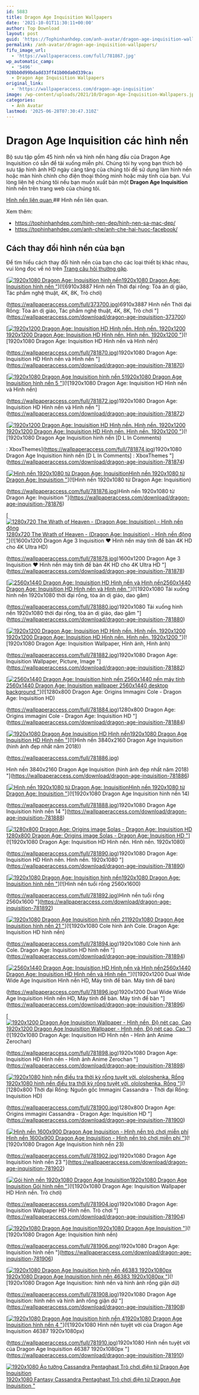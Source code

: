 ```yaml
---
id: 5883
title: Dragon Age Inquisition Wallpapers
date: '2021-10-01T11:30:11+00:00'
author: Top Download
layout: post
guid: 'https://Tophinhanhdep.com/anh-avatar/dragon-age-inquisition-wallpapers/'
permalink: /anh-avatar/dragon-age-inquisition-wallpapers/
fifu_image_url:
  - 'https://wallpaperaccess.com/full/781867.jpg'
wp_automatic_camp:
  - '5496'
928bb0d99bdadd33ff41b00da0d339ca:
  - Dragon Age Inquisition Wallpapers
original_link:
  - 'https://wallpaperaccess.com/dragon-age-inquisition'
image: /wp-content/uploads/2021/10/Dragon-Age-Inquisition-Wallpapers.jpg
categories:
  - Ảnh Avatar
lastmod: '2025-06-28T07:30:47.310Z'
---
```

# Dragon Age Inquisition các hình nền

Bộ sưu tập gồm 45 hình nền và hình nền hàng đầu của Dragon Age Inquisition có sẵn để tải xuống miễn phí. Chúng tôi hy vọng bạn thích bộ sưu tập hình ảnh HD ngày càng tăng của chúng tôi để sử dụng làm hình nền hoặc màn hình chính cho điện thoại thông minh hoặc máy tính của bạn. Vui lòng liên hệ chúng tôi nếu bạn muốn xuất bản một **Dragon Age Inquisition** hình nền trên trang web của chúng tôi.

[Hình nền liên quan ](#related) ## Hình nền liên quan.

   
 Xem thêm:

   
- <https://tophinhanhdep.com/hinh-nen-dep/hinh-nen-sa-mac-dep/>
- <https://tophinhanhdep.com/anh-che/anh-che-hai-huoc-facebook/>

## Cách thay đổi hình nền của bạn

Để tìm hiểu cách thay đổi hình nền của bạn cho các loại thiết bị khác nhau, vui lòng đọc về nó trên [Trang câu hỏi thường gặp](https://tophinhanhdep.com/faq/).

  
[[![1920x1080 Dragon Age: Inquisition hình nền](https://wallpaperaccess.com/full/781867.jpg)1920x1080 Dragon Age: Inquisition hình nền "](https://wallpaperaccess.com/download/dragon-age-inquisition-781867)](![6910x3887 Hình nền Thời đại rồng: Tòa án dị giáo, Tác phẩm nghệ thuật, 4K, 8K, Trò chơi)

(https://wallpaperaccess.com/full/373700.jpg)6910x3887 Hình nền Thời đại Rồng: Tòa án dị giáo, Tác phẩm nghệ thuật, 4K, 8K, Trò chơi "](https://wallpaperaccess.com/download/dragon-age-inquisition-373700)

[[![1920x1200 Dragon Age: Inquisition HD Hình nền.  Hình nền.  1920x1200](https://wallpaperaccess.com/full/781869.jpg)1920x1200 Dragon Age: Inquisition HD Hình nền. Hình nền. 1920x1200 "](https://wallpaperaccess.com/download/dragon-age-inquisition-781869)](![1920x1080 Dragon Age: Inquisition HD Hình nền và Hình nền)

(https://wallpaperaccess.com/full/781870.jpg)1920x1080 Dragon Age: Inquisition HD Hình nền và Hình nền "](https://wallpaperaccess.com/download/dragon-age-inquisition-781870)

[[![1920x1080 Dragon Age Inquisition hình nền 5](https://wallpaperaccess.com/full/781871.jpg)1920x1080 Dragon Age Inquisition hình nền 5 "](https://wallpaperaccess.com/download/dragon-age-inquisition-781871)](![1920x1080 Dragon Age: Inquisition HD Hình nền và Hình nền)

(https://wallpaperaccess.com/full/781872.jpg)1920x1080 Dragon Age: Inquisition HD Hình nền và Hình nền "](https://wallpaperaccess.com/download/dragon-age-inquisition-781872)

[[![1920x1200 Dragon Age: Inquisition HD Hình nền.  Hình nền.  1920x1200](https://wallpaperaccess.com/full/781873.jpg)1920x1200 Dragon Age: Inquisition HD Hình nền. Hình nền. 1920x1200 "](https://wallpaperaccess.com/download/dragon-age-inquisition-781873)](![1920x1080 Dragon Age Inquisition hình nền [D L In Comments)

 : XboxThemes](https://wallpaperaccess.com/full/781874.jpg)1920x1080 Dragon Age Inquisition hình nền \[D L In Comments\] : XboxThemes "](https://wallpaperaccess.com/download/dragon-age-inquisition-781874)

[[![Hình nền 1920x1080 từ Dragon Age: Inquisition](https://wallpaperaccess.com/full/781875.jpg)Hình nền 1920x1080 từ Dragon Age: Inquisition "](https://wallpaperaccess.com/download/dragon-age-inquisition-781875)](![Hình nền 1920x1080 từ Dragon Age: Inquisition)

(https://wallpaperaccess.com/full/781876.jpg)Hình nền 1920x1080 từ Dragon Age: Inquisition "](https://wallpaperaccess.com/download/dragon-age-inquisition-781876)

[[![1280x720 The Wrath of Heaven - (Dragon Age: Inquisition) - Hình nền động](https://wallpaperaccess.com/full/781877.jpg)1280x720 The Wrath of Heaven - (Dragon Age: Inquisition) - Hình nền động "](https://wallpaperaccess.com/download/dragon-age-inquisition-781877)](![1600x1200 Dragon Age 3 Inquisition ❤ Hình nền máy tính để bàn 4K HD cho 4K Ultra HD)

(https://wallpaperaccess.com/full/781878.jpg)1600x1200 Dragon Age 3 Inquisition ❤ Hình nền máy tính để bàn 4K HD cho 4K Ultra HD "](https://wallpaperaccess.com/download/dragon-age-inquisition-781878)

[[![2560x1440 Dragon Age: Inquisition HD Hình nền và Hình nền](https://wallpaperaccess.com/full/781879.jpg)2560x1440 Dragon Age: Inquisition HD Hình nền và Hình nền "](https://wallpaperaccess.com/download/dragon-age-inquisition-781879)](![1920x1080 Tải xuống hình nền 1920x1080 thời đại rồng, tòa án dị giáo, dao găm)

(https://wallpaperaccess.com/full/781880.jpg)1920x1080 Tải xuống hình nền 1920x1080 thời đại rồng, tòa án dị giáo, dao găm "](https://wallpaperaccess.com/download/dragon-age-inquisition-781880)

[[![1920x1200 Dragon Age: Inquisition HD Hình nền.  Hình nền.  1920x1200](https://wallpaperaccess.com/full/781881.jpg)1920x1200 Dragon Age: Inquisition HD Hình nền. Hình nền. 1920x1200 "](https://wallpaperaccess.com/download/dragon-age-inquisition-781881)](![1920x1080 Dragon Age: Inquisition Wallpaper, Hình ảnh, Hình ảnh)

(https://wallpaperaccess.com/full/781882.jpg)1920x1080 Dragon Age: Inquisition Wallpaper, Picture, Image "](https://wallpaperaccess.com/download/dragon-age-inquisition-781882)

[[![2560x1440 Dragon Age: Inquisition hình nền 2560x1440 nền máy tính](https://wallpaperaccess.com/full/781883.jpg)2560x1440 Dragon Age: Inquisition wallpaper 2560x1440 desktop background "](https://wallpaperaccess.com/download/dragon-age-inquisition-781883)](![1280x800 Dragon Age: Origins Immagini Cole - Dragon Age: Inquisition HD)

(https://wallpaperaccess.com/full/781884.jpg)1280x800 Dragon Age: Origins immagini Cole - Dragon Age: Inquisition HD "](https://wallpaperaccess.com/download/dragon-age-inquisition-781884)

[[![1920x1080 Dragon Age Inquisition HD Hình nền](https://wallpaperaccess.com/full/781885.jpg)1920x1080 Dragon Age Inquisition HD Hình nền "](https://wallpaperaccess.com/download/dragon-age-inquisition-781885)](![Hình nền 3840x2160 Dragon Age Inquisition (hình ảnh đẹp nhất năm 2018))

(https://wallpaperaccess.com/full/781886.jpg)

Hình nền 3840x2160 Dragon Age Inquisition (hình ảnh đẹp nhất năm 2018) "](https://wallpaperaccess.com/download/dragon-age-inquisition-781886)

[[![Hình nền 1920x1080 từ Dragon Age: Inquisition](https://wallpaperaccess.com/full/781887.jpg)Hình nền 1920x1080 từ Dragon Age: Inquisition "](https://wallpaperaccess.com/download/dragon-age-inquisition-781887)](![1920x1080 Dragon Age Inquisition hình nền 14)

(https://wallpaperaccess.com/full/781888.jpg)1920x1080 Dragon Age Inquisition hình nền 14 "](https://wallpaperaccess.com/download/dragon-age-inquisition-781888)

[[![1280x800 Dragon Age: Origins image Solas - Dragon Age: Inquisition HD](https://wallpaperaccess.com/full/781889.jpg)1280x800 Dragon Age: Origins image Solas - Dragon Age: Inquisition HD "](https://wallpaperaccess.com/download/dragon-age-inquisition-781889)](![1920x1080 Dragon Age: Inquisition HD Hình nền.  Hình nền.  1920x1080)

(https://wallpaperaccess.com/full/781890.jpg)1920x1080 Dragon Age: Inquisition HD Hình nền. Hình nền. 1920x1080 "](https://wallpaperaccess.com/download/dragon-age-inquisition-781890)

[[![1920x1080 Dragon Age: Inquisition hình nền](https://wallpaperaccess.com/full/781891.png)1920x1080 Dragon Age: Inquisition hình nền "](https://wallpaperaccess.com/download/dragon-age-inquisition-781891)](![Hình nền tuổi rồng 2560x1600)

(https://wallpaperaccess.com/full/781892.jpg)Hình nền tuổi rồng 2560x1600 "](https://wallpaperaccess.com/download/dragon-age-inquisition-781892)

[[![1920x1080 Dragon Age Inquisition hình nền 21](https://wallpaperaccess.com/full/781893.jpg)1920x1080 Dragon Age Inquisition hình nền 21 "](https://wallpaperaccess.com/download/dragon-age-inquisition-781893)](![1920x1080 Cole hình ảnh Cole.  Dragon Age: Inquisition HD hình nền)

(https://wallpaperaccess.com/full/781894.jpg)1920x1080 Cole hình ảnh Cole. Dragon Age: Inquisition HD hình nền "](https://wallpaperaccess.com/download/dragon-age-inquisition-781894)

[[![2560x1440 Dragon Age: Inquisition HD Hình nền và Hình nền](https://wallpaperaccess.com/full/781895.jpg)2560x1440 Dragon Age: Inquisition HD Hình nền và Hình nền "](https://wallpaperaccess.com/download/dragon-age-inquisition-781895)](![1920x1200 Dual Wide Wide Age Inquisition Hình nền HD, Máy tính để bàn.  Máy tính để bàn)

(https://wallpaperaccess.com/full/781896.jpg)1920x1200 Dual Wide Wide Age Inquisition Hình nền HD, Máy tính để bàn. Máy tính để bàn "](https://wallpaperaccess.com/download/dragon-age-inquisition-781896)

[[![1920x1200 Dragon Age Inquisition Wallpaper - Hình nền, Độ nét cao, Cao](https://wallpaperaccess.com/full/781897.jpg)1920x1200 Dragon Age Inquisition Wallpaper - Hình nền, Độ nét cao, Cao "](https://wallpaperaccess.com/download/dragon-age-inquisition-781897)](![1920x1080 Dragon Age: Inquisition HD Hình nền - Hình ảnh Anime Zerochan)

(https://wallpaperaccess.com/full/781898.jpg)1920x1080 Dragon Age: Inquisition HD Hình nền - Hình ảnh Anime Zerochan "](https://wallpaperaccess.com/download/dragon-age-inquisition-781898)

[[![1920x1080 hình nền điều tra thời kỳ rồng tuyệt vời.  ololoshenka.  Rồng](https://wallpaperaccess.com/full/781899.jpg)1920x1080 hình nền điều tra thời kỳ rồng tuyệt vời. ololoshenka. Rồng "](https://wallpaperaccess.com/download/dragon-age-inquisition-781899)](![1280x800 Thời đại Rồng: Nguồn gốc Immagini Cassandra - Thời đại Rồng: Inquisition HD)

(https://wallpaperaccess.com/full/781900.jpg)1280x800 Dragon Age: Origins immagini Cassandra - Dragon Age: Inquisition HD "](https://wallpaperaccess.com/download/dragon-age-inquisition-781900)

[[![Hình nền 1600x900 Dragon Age Inquisition - Hình nền trò chơi miễn phí](https://wallpaperaccess.com/full/781901.jpg)Hình nền 1600x900 Dragon Age Inquisition - Hình nền trò chơi miễn phí "](https://wallpaperaccess.com/download/dragon-age-inquisition-781901)](![1920x1080 Dragon Age Inquisition hình nền 23)

(https://wallpaperaccess.com/full/781902.jpg)1920x1080 Dragon Age Inquisition hình nền 23 "](https://wallpaperaccess.com/download/dragon-age-inquisition-781902)

[[![Gói hình nền 1920x1080 Dragon Age Inquisition](https://wallpaperaccess.com/full/781903.jpg)1920x1080 Dragon Age Inquisition Gói hình nền "](https://wallpaperaccess.com/download/dragon-age-inquisition-781903)](![1920x1080 Dragon Age: Inquisition Wallpaper HD Hình nền.  Trò chơi)

(https://wallpaperaccess.com/full/781904.jpg)1920x1080 Dragon Age: Inquisition Wallpaper HD Hình nền. Trò chơi "](https://wallpaperaccess.com/download/dragon-age-inquisition-781904)

[[![1920x1080 Dragon Age Inquisition](https://wallpaperaccess.com/full/781905.jpg)1920x1080 Dragon Age Inquisition "](https://wallpaperaccess.com/download/dragon-age-inquisition-781905)](![1920x1080 Dragon Age: Inquisition hình nền)

(https://wallpaperaccess.com/full/781906.png)1920x1080 Dragon Age: Inquisition hình nền "](https://wallpaperaccess.com/download/dragon-age-inquisition-781906)

[[![1920x1080 Dragon Age Inquisition hình nền 46383 1920x1080px](https://wallpaperaccess.com/full/781907.jpg)1920x1080 Dragon Age Inquisition hình nền 46383 1920x1080px "](https://wallpaperaccess.com/download/dragon-age-inquisition-781907)](![1920x1080 Dragon Age Inquisition: hình nền và hình ảnh rồng giận dữ)

(https://wallpaperaccess.com/full/781908.jpg)1920x1080 Dragon Age Inquisition: hình nền và hình ảnh rồng giận dữ "](https://wallpaperaccess.com/download/dragon-age-inquisition-781908)

[[![1920x1080 Dragon Age Inquisition hình nền 4](https://wallpaperaccess.com/full/781909.jpg)1920x1080 Dragon Age Inquisition hình nền 4 "](https://wallpaperaccess.com/download/dragon-age-inquisition-781909)](![1920x1080 Hình nền tuyệt vời của Dragon Age Inquisition 46387 1920x1080px)

(https://wallpaperaccess.com/full/781910.jpg)1920x1080 Hình nền tuyệt vời của Dragon Age Inquisition 46387 1920x1080px "](https://wallpaperaccess.com/download/dragon-age-inquisition-781910)

[![1920x1080 Ảo tưởng Cassandra Pentaghast Trò chơi điện tử Dragon Age Inquisition](https://wallpaperaccess.com/full/533891.jpg)1920x1080 Fantasy Cassandra Pentaghast Trò chơi điện tử Dragon Age Inquisition "](https://wallpaperaccess.com/download/dragon-age-inquisition-533891)
